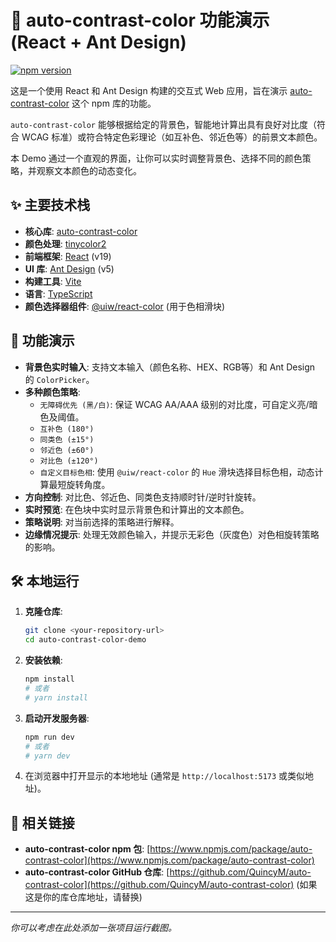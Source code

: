 # 🎨 auto-contrast-color 功能演示 (React + Ant Design)

[![npm version](https://img.shields.io/npm/v/auto-contrast-color.svg?style=flat-square)](https://www.npmjs.com/package/auto-contrast-color)

这是一个使用 React 和 Ant Design 构建的交互式 Web 应用，旨在演示 [auto-contrast-color](https://www.npmjs.com/package/auto-contrast-color) 这个 npm 库的功能。

`auto-contrast-color` 能够根据给定的背景色，智能地计算出具有良好对比度（符合 WCAG 标准）或符合特定色彩理论（如互补色、邻近色等）的前景文本颜色。

本 Demo 通过一个直观的界面，让你可以实时调整背景色、选择不同的颜色策略，并观察文本颜色的动态变化。

## ✨ 主要技术栈

*   **核心库**: [auto-contrast-color](https://www.npmjs.com/package/auto-contrast-color)
*   **颜色处理**: [tinycolor2](https://github.com/bgrins/TinyColor)
*   **前端框架**: [React](https://reactjs.org/) (v19)
*   **UI 库**: [Ant Design](https://ant.design/) (v5)
*   **构建工具**: [Vite](https://vitejs.dev/)
*   **语言**: [TypeScript](https://www.typescriptlang.org/)
*   **颜色选择器组件**: [@uiw/react-color](https://uiwjs.github.io/react-color/) (用于色相滑块)

## 🚀 功能演示

*   **背景色实时输入**: 支持文本输入（颜色名称、HEX、RGB等）和 Ant Design 的 `ColorPicker`。
*   **多种颜色策略**:
    *   `无障碍优先 (黑/白)`: 保证 WCAG AA/AAA 级别的对比度，可自定义亮/暗色及阈值。
    *   `互补色 (180°)`
    *   `同类色 (±15°)`
    *   `邻近色 (±60°)`
    *   `对比色 (±120°)`
    *   `自定义目标色相`: 使用 `@uiw/react-color` 的 `Hue` 滑块选择目标色相，动态计算最短旋转角度。
*   **方向控制**: 对比色、邻近色、同类色支持顺时针/逆时针旋转。
*   **实时预览**: 在色块中实时显示背景色和计算出的文本颜色。
*   **策略说明**: 对当前选择的策略进行解释。
*   **边缘情况提示**: 处理无效颜色输入，并提示无彩色（灰度色）对色相旋转策略的影响。

## 🛠️ 本地运行

1.  **克隆仓库**:
    ```bash
    git clone <your-repository-url>
    cd auto-contrast-color-demo
    ```

2.  **安装依赖**:
    ```bash
    npm install
    # 或者
    # yarn install
    ```

3.  **启动开发服务器**:
    ```bash
    npm run dev
    # 或者
    # yarn dev
    ```

4.  在浏览器中打开显示的本地地址 (通常是 `http://localhost:5173` 或类似地址)。

## 🔗 相关链接

*   **auto-contrast-color npm 包**: [https://www.npmjs.com/package/auto-contrast-color](https://www.npmjs.com/package/auto-contrast-color)
*   **auto-contrast-color GitHub 仓库**: [https://github.com/QuincyM/auto-contrast-color](https://github.com/QuincyM/auto-contrast-color) (如果这是你的库仓库地址，请替换)

---

*你可以考虑在此处添加一张项目运行截图。*

